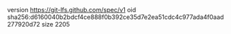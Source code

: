 version https://git-lfs.github.com/spec/v1
oid sha256:d6160040b2bdcf4ce888f0b392ce35d7e2ea51cdc4c977ada4f0aad277920d72
size 2205
